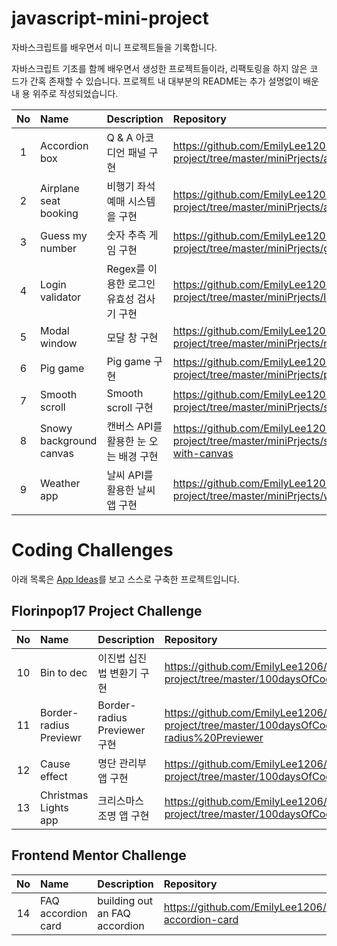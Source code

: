 # javascript-mini-project

자바스크립트를 배우면서 미니 프로젝트들을 기록합니다.

자바스크립트 기초를 함께 배우면서 생성한 프로젝트들이라, 리팩토링을 하지 않은 코
드가 간혹 존재할 수 있습니다. 프로젝트 내 대부분의 README는 추가 설명없이 배운내
용 위주로 작성되었습니다.

| No  | Name                    | Description                              | Repository                                                                                                   |
| :-: | :---------------------- | :--------------------------------------- | :----------------------------------------------------------------------------------------------------------- |
|  1  | Accordion box           | Q & A 아코디언 패널 구현                 | https://github.com/EmilyLee1206/javascript-mini-project/tree/master/miniPrjects/accordion-box                |
|  2  | Airplane seat booking   | 비행기 좌석 예매 시스템을 구현           | https://github.com/EmilyLee1206/javascript-mini-project/tree/master/miniPrjects/airplane_seat_booking        |
|  3  | Guess my number         | 숫자 추측 게임 구현                      | https://github.com/EmilyLee1206/javascript-mini-project/tree/master/miniPrjects/guess-my-number              |
|  4  | Login validator         | Regex를 이용한 로그인 유효성 검사기 구현 | https://github.com/EmilyLee1206/javascript-mini-project/tree/master/miniPrjects/login_validator              |
|  5  | Modal window            | 모달 창 구현                             | https://github.com/EmilyLee1206/javascript-mini-project/tree/master/miniPrjects/modal-window                 |
|  6  | Pig game                | Pig game 구현                            | https://github.com/EmilyLee1206/javascript-mini-project/tree/master/miniPrjects/pig-game                     |
|  7  | Smooth scroll           | Smooth scroll 구현                       | https://github.com/EmilyLee1206/javascript-mini-project/tree/master/miniPrjects/smooth-scroll                |
|  8  | Snowy background canvas | 캔버스 API를 활용한 눈 오는 배경 구현    | https://github.com/EmilyLee1206/javascript-mini-project/tree/master/miniPrjects/snowy-background-with-canvas |
|  9  | Weather app             | 날씨 API를 활용한 날씨 앱 구현           | https://github.com/EmilyLee1206/javascript-mini-project/tree/master/miniPrjects/weather-app                  |

# Coding Challenges

아래 목록은 [App Ideas](https://github.com/florinpop17/app-ideas)를 보고 스스로
구축한 프로젝트입니다.

## Florinpop17 Project Challenge

| No  | Name                   | Description                  | Repository                                                                                                  |
| :-: | :--------------------- | :--------------------------- | :---------------------------------------------------------------------------------------------------------- |
| 10  | Bin to dec             | 이진법 십진법 변환기 구현    | https://github.com/EmilyLee1206/javascript-mini-project/tree/master/100daysOfCode/Bin2Dec                   |
| 11  | Border-radius Previewr | Border-radius Previewer 구현 | https://github.com/EmilyLee1206/javascript-mini-project/tree/master/100daysOfCode/Border-radius%20Previewer |
| 12  | Cause effect           | 명단 관리부 앱 구현          | https://github.com/EmilyLee1206/javascript-mini-project/tree/master/100daysOfCode/CauseEffect               |
| 13  | Christmas Lights app   | 크리스마스 조명 앱 구현      | https://github.com/EmilyLee1206/javascript-mini-project/tree/master/100daysOfCode/ChristmasLightsApp        |

## Frontend Mentor Challenge

| No  | Name               | Description                   | Repository |
| :-: | :----------------- | :---------------------------- | :--------- |
| 14  | FAQ accordion card | building out an FAQ accordion | https://github.com/EmilyLee1206/faq-accordion-card |
